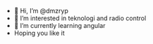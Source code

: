 - 👋 Hi, I’m @dmzryp
- 👀 I’m interested in teknologi and radio control
- 🌱 I’m currently learning angular
- Hoping you like it

<!---
dmzryp/dmzryp is a ✨ special ✨ repository because its `README.md` (this file) appears on your GitHub profile.
You can click the Preview link to take a look at your changes.
--->
